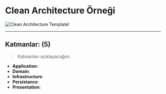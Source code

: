 # Clean Architecture Örneği
![Clean Architecture Template!]("https://miro.medium.com/v2/resize:fit:640/format:webp/1*0Pg6_UsaKiiEqUV3kf2HXg.png" "Clean Architecture")

---
## Katmanlar: (5)
> Katmanları açıklayacağım. 

- **Application**:
- **Domain**:
- **Infrastructure**:
- **Persistance**: 
- **Presentation**: 
